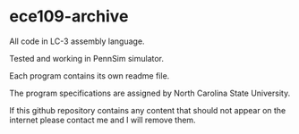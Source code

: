 # ece109-archive

All code in LC-3 assembly language. 

Tested and working in PennSim simulator. 

Each program contains its own readme file. 

The program specifications are assigned by North Carolina State University.

If this github repository contains any content that should not appear on the internet please contact me and I will remove them. 
